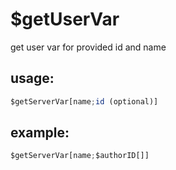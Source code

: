 # $getUserVar
get user var for provided id and name
## usage:
```js
$getServerVar[name;id (optional)]
```
## example: 
```js
$getServerVar[name;$authorID[]]
```

